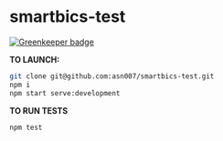 smartbics-test
==============

[![Greenkeeper badge](https://badges.greenkeeper.io/asn007/smartbics-test.svg)](https://greenkeeper.io/)

__TO LAUNCH:__
```sh
git clone git@github.com:asn007/smartbics-test.git
npm i
npm start serve:development
```
__TO RUN TESTS__
```sh
npm test
```


